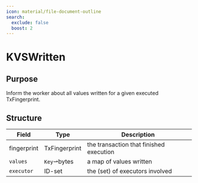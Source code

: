 ```yaml
---
icon: material/file-document-outline
search:
  exclude: false
  boost: 2
---
```


# KVSWritten

## Purpose

Inform the worker about all values written for a given
executed TxFingerprint.

## Structure

| Field       | Type          | Description                             |
|-------------|---------------|-----------------------------------------|
| fingerprint | TxFingerprint | the transaction that finished execution |
| `values`    | `Key`⇀bytes   | a map of  values written                |
| `executor`  | ID-set        | the (set) of executors involved         |
